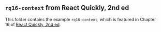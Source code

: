 ## `rq16-context` from React Quickly, 2nd ed

This folder contains the example `rq16-context`, which is featured in Chapter 16 of [React Quickly, 2nd ed](https://reactquickly.dev).
